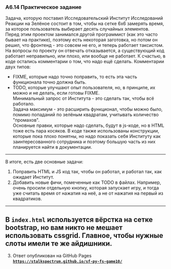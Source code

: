 ### A6.14 Практическое задание ###
Задача, которую поставил Исследовательский Институт Исследований Реакции на
Зелёное состоит в том, чтобы на сетке 6x6 замерять время, за которое пользователь
выбирает десять случайных элементов.    
Перед этим проектом занимался другой программист (как это часто бывает на
практике), поэтому есть некоторая заготовка, но потом он решил, что фронтенд - это
совсем не его, и теперь работает таксистом. На вопросы по проекту он отвечать
отказывается, а существующий код работает неправильно, или плохо, или вообще не
работает. К счастью, в коде остались комментарии о том, что надо ещё сделать.
Комментарии двух типов:    
- FIXME, которые надо точно поправить, то есть эта часть функционала точно должна быть.    
- TODO, которые улучшают опыт пользователя, но, в принципе, их можно и не делать,
если готовы FIXME.    
Минимальный запрос от Института - это сделать так, чтобы всё работало.    
Задача максимум - это расширить функционал, чтобы можно было, помимо попаданий
по зелёным квадратам, учитывать количество "промахов".    
Основные правки, которые надо сделать, будут в js-коде, но в HTML тоже есть пара
косяков. В коде также использованы конструкции, которые пока плохо понятны, но
надо показать себя Институту как заинтересованного сотрудника и поэтому большую
часть из них планируется найти в документации.    
----
В итоге, есть две основные задачи:    
1. Поправить HTML и JS код так, чтобы он работал, и работал так, как ожидает Институт.    
2. Добавить новые фичи, помеченные как TODO в файлах. Например, очень просили
отдельную кнопку, которая запускает игру, и тогда уже считать время от нажатия
на неё, а не от нажатия на первый из квадратиков.    
----
В `index.html` используется вёрстка на сетке bootstrap, но вам никто не мешает
использовать cssgrid. Главное, чтобы нужные слоты имели те же айдишники.    
----
3. Ответ опубликован на GitHub Pages    
[**`https://stalkspectrum.github.io/sf-py-fs-game10/`**](https://stalkspectrum.github.io/sf-py-fs-game10/)    
